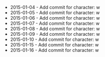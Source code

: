 - 2015-01-04 - Add commit for character: w
- 2015-01-05 - Add commit for character: w
- 2015-01-06 - Add commit for character: w
- 2015-01-07 - Add commit for character: w
- 2015-01-08 - Add commit for character: w
- 2015-01-09 - Add commit for character: w
- 2015-01-10 - Add commit for character: w
- 2015-01-15 - Add commit for character: w
- 2015-01-16 - Add commit for character: w
